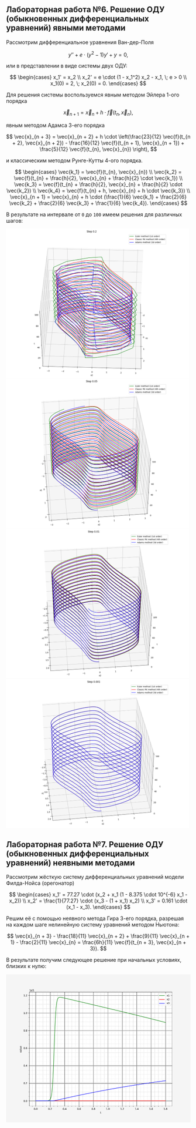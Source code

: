 ## Лабораторная работа №6. Решение ОДУ (обыкновенных дифференциальных уравнений) явными методами

Рассмотрим дифференциальное уравнения Ван-дер-Поля

$$
y'' + e \cdot (y^2 - 1) y' + y = 0,
$$

или в представлении в виде системы двух ОДУ:

$$
\begin{cases}
    x_1' = x_2 \\
    x_2' = e \cdot (1 - x_1^2) x_2 - x_1, \; e > 0 \\
    x_1(0) = 2, \; x_2(0) = 0.
\end{cases}
$$

Для решения системы воспользуемся явным методом Эйлера 1-ого порядка

$$
\vec{x}_{n + 1} = \vec{x}_{n} + h \cdot \vec{f}(t_{n}, \vec{x}_{n}),
$$

явным методом Адамса 3-его порядка

$$
\vec{x}_{n + 3} = \vec{x}_{n + 2} + h \cdot \left(\frac{23}{12} \vec{f}(t_{n + 2}, \vec{x}_{n + 2}) -
\frac{16}{12} \vec{f}(t_{n + 1}, \vec{x}_{n + 1}) + \frac{5}{12} \vec{f}(t_{n}, \vec{x}_{n}) \right),
$$

и классическим методом Рунге-Кутты 4-ого порядка.

$$
\begin{cases}
    \vec{k_1} = \vec{f}(t_{n}, \vec{x}_{n}) \\
    \vec{k_2} = \vec{f}(t_{n} + \frac{h}{2}, \vec{x}_{n} + \frac{h}{2} \cdot \vec{k_1}) \\
    \vec{k_3} = \vec{f}(t_{n} + \frac{h}{2}, \vec{x}_{n} + \frac{h}{2} \cdot \vec{k_2}) \\
    \vec{k_4} = \vec{f}(t_{n} + h, \vec{x}_{n} + h \cdot \vec{k_3}) \\
    \vec{x}_{n + 1} = \vec{x}_{n} + h \cdot (\frac{1}{6} \vec{k_1} + \frac{2}{6} \vec{k_2} + 
    \frac{2}{6} \vec{k_3} + \frac{1}{6} \vec{k_4}).
\end{cases}
$$

В результате на интервале от `0` до `100` имеем решения для различных шагов:

<img src="images/lab1_step_0.2.png" width=500 class="center">
<img src="images/lab1_step_0.05.png" width=500 class="center">
<img src="images/lab1_step_0.01.png" width=500 class="center">
<img src="images/lab1_step_0.001.png" width=500 class="center">

## Лабораторная работа №7. Решение ОДУ (обыкновенных дифференциальных уравнений) неявными методами

Рассмотрим жёсткую систему дифференциальных уравнений модели Филда-Нойса (орегонатор)

$$
\begin{cases}
    x_1' = 77.27 \cdot (x_2 + x_1 (1 - 8.375 \cdot 10^{-6} x_1 - x_2)) \\
    x_2' = \frac{1}{77.27} \cdot (x_3 - (1 + x_1) x_2) \\
    x_3' = 0.161 \cdot (x_1 - x_3).
\end{cases}
$$

Решим её с помощью неявного метода Гира 3-его порядка, разрешая на каждом шаге нелинейную систему
уравнений методом Ньютона:

$$
\vec{x}_{n + 3} - \frac{18}{11} \vec{x}_{n + 2} + \frac{9}{11} \vec{x}_{n + 1} -
\frac{2}{11} \vec{x}_{n} = \frac{6h}{11} \vec{f}(t_{n + 3}, \vec{x}_{n + 3}).
$$

В результате получим следующее решение при начальных условиях, близких к нулю:

<img src="images/lab2_plot.png" width=700 class="center">
